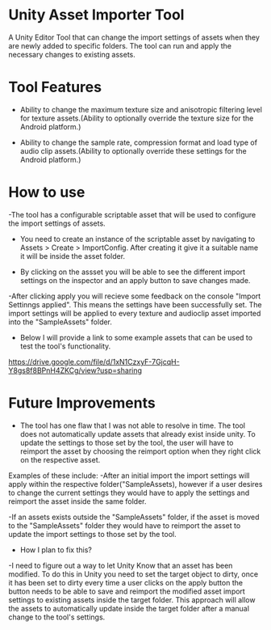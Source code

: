 # Unity Asset Importer Tool
 A Unity Editor Tool that can change the import settings of assets when they are newly added to specific folders. The tool can run and apply the necessary changes to existing assets.

# Tool Features
- Ability to change the maximum texture size and anisotropic filtering level for
texture assets.(Ability to optionally override the texture size for the Android platform.)

- Ability to change the sample rate, compression format and load type of audio clip
assets.(Ability to optionally override these settings for the Android platform.)

# How to use
-The tool has a  configurable scriptable asset that will be used to configure the import settings of assets.

- You need to create an instance of the scriptable asset by navigating to Assets > Create > ImportConfig.
After creating it give it a suitable name it will be inside the asset folder.

- By clicking on the assset you will be able to see the different import settings on the inspector and an apply button to save changes made.

-After clicking apply you will recieve some feedback on the console "Import Settinngs applied". This means the settings have been successfully set.
The import settings will be applied to every texture and audioclip asset imported into the "SampleAssets" folder.

- Below I will provide a link to some example assets that can be used to test the tool's functionality.

https://drive.google.com/file/d/1xN1CzxyF-7GjcqH-Y8gs8f8BPnH4ZKCg/view?usp=sharing

# Future Improvements
- The tool has one flaw that I was not able to resolve in time. The tool does not automatically update assets that  already exist inside unity.
To update the settings to those set by the tool, the user will have to reimport the asset by choosing the reimport option when they right click on the respective asset.

 Examples of these include:
-After an initial import the import settings will apply within the respective folder("SampleAssets), however if a user desires to change the current settings they would have to apply the settings and reimport the asset inside the same folder.

-If an assets exists outside the "SampleAssets" folder, if the asset is moved to the "SampleAssets" folder they would have to reimport the asset to update the import settings to those set by the tool.

- How I plan to fix this?

-I need to figure out a way to let Unity Know that an asset has been modified. To do this in Unity you need to set the target object to dirty, once it has been set to dirty
every time a user clicks on the apply button the button needs to be able to save and reimport the modified asset import settings to existing assets inside the target folder.
This approach will allow the assets to automatically update inside the target folder after a manual change to the tool's settings.







